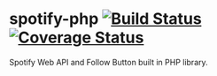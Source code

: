 # spotify-php  [![Build Status](https://travis-ci.org/GiampaoloFalqui/spotify-php.svg?branch=master)](https://travis-ci.org/GiampaoloFalqui/spotify-php) [![Coverage Status](https://coveralls.io/repos/github/GiampaoloFalqui/spotify-php/badge.svg?branch=master)](https://coveralls.io/github/GiampaoloFalqui/spotify-php?branch=master)

Spotify Web API and Follow Button built in PHP library.
